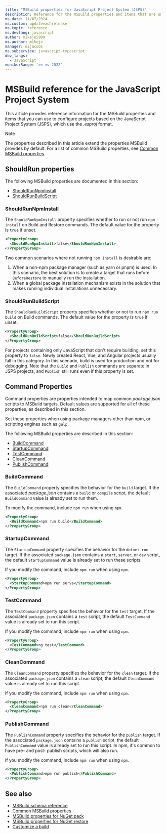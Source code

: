 ```yaml
---
title: "MSBuild properties for JavaScript Project System (JSPS)"
description: Reference for the MSBuild properties and items that are understood by JSPS projects.
ms.date: 11/07/2024
ms.custom: updateeachrelease
ms.topic: reference
ms.devlang: javascript
author: mikejo5000
ms.author: mikejo
manager: mijacobs
ms.subservice: javascript-typescript
dev_langs:
  - JavaScript
monikerRange: '>= vs-2022'
---
```


# MSBuild reference for the JavaScript Project System

This article provides reference information for the MSBuild properties and items that you can use to configure projects based on the JavaScript Project System (JSPS), which use the *.esproj* format.

> [!NOTE]
> The properties described in this article extend the properties MSBuild provides by default. For a list of common MSBuild properties, see [Common MSBuild properties](/visualstudio/msbuild/common-msbuild-project-properties).

## ShouldRun properties

The following MSBuild properties are documented in this section:

- [ShouldRunNpmInstall](#shouldrunnpminstall)
- [ShouldRunBuildScript](#shouldrunbuildscript)

### ShouldRunNpmInstall

The `ShouldRunNpmInstall` property specifies whether to run or not run `npm install` on Build and Restore commands. The default value for the property is `true` if unset.

```xml
<PropertyGroup>
  <ShouldRunNpmInstall>false</ShouldRunNpmInstall>
</PropertyGroup>
```

Two common scenarios where not running `npm install` is desirable are:

1. When a non-npm package manager (such as yarn or pnpm) is used. In this scenario, the best solution is to create a target that runs before `BeforeRestore` to manually run the installation.
2. When a global package installation mechanism exists in the solution that makes running individual installations unnecessary.

### ShouldRunBuildScript

The `ShouldRunBuildScript` property specifies whether or not to run `npm run build` on Build commands. The default value for the property is `true` if unset.

```xml
<PropertyGroup>
  <ShouldRunBuildScript>false</ShouldRunBuildScript>
</PropertyGroup>
```

For projects containing only JavaScript that don't require building, set this property to `false`. Newly created React, Vue, and Angular projects usually fall in this category. In this scenario, build is used for production and not for debugging. Note that the `Build` and `Publish` commands are separate in JSPS projects, and `Publish` still runs even if this property is set.

## Command Properties

Command properties are properties intended to map common *package.json* scripts to MSBuild targets. Default values are supported for all of these properties, as described in this section.

Set these properties when using package managers other than npm, or scripting engines such as `gulp`.

The following MSBuild properties are described in this section:

- [BuildCommand](#buildcommand)
- [StartupCommand](#startupcommand)
- [TestCommand](#testcommand)
- [CleanCommand](#cleancommand)
- [PublishCommand](#publishcommand)

### BuildCommand

The `BuildCommand` property specifies the behavior for the `build` target. If the associated *package.json* contains a `build` or `compile` script, the default `BuildCommand` value is already set to run them.

To modify the command, include `npm run` when using `npm`.

```xml
<PropertyGroup>
  <BuildCommand>npm run build</BuildCommand>
</PropertyGroup>
```

### StartupCommand

The `StartupCommand` property specifies the behavior for the `dotnet run` target. If the associated `package.json` contains a `start`, `server`, or `dev` script, the default `StartupCommand` value is already set to run these scripts.

If you modify the command, include `npm run` when using `npm`.

```xml
<PropertyGroup>
  <StartupCommand>npm run serve</StartupCommand>
</PropertyGroup>
```

### TestCommand

The `TestCommand` property specifies the behavior for the `test` target. If the associated `package.json` contains a `test` script, the default `TestCommand` value is already set to run this script.

If you modify the command, include `npm run` when using `npm`.

```xml
<PropertyGroup>
  <TestCommand>ng test</TestCommand>
</PropertyGroup>
```

### CleanCommand

The `CleanCommand` property specifies the behavior for the `clean` target. If the associated `package.json` contains a `clean` script, the default `CleanCommand` value is already set to run this script.

If you modify the command, include `npm run` when using `npm`.

```xml
<PropertyGroup>
  <CleanCommand>npm run clean</CleanCommand>
</PropertyGroup>
```

### PublishCommand

The `PublishCommand` property specifies the behavior for the `publish` target. If the associated `package.json` contains a `publish` script, the default `PublishCommand` value is already set to run this script. In npm, it's common to have pre- and post- publish scripts, which will also run.

If you modify the command, include `npm run` when using `npm`.

```xml
<PropertyGroup>
  <PublishCommand>npm run publish</PublishCommand>
</PropertyGroup>
```

## See also

- [MSBuild schema reference](/visualstudio/msbuild/msbuild-project-file-schema-reference)
- [Common MSBuild properties](/visualstudio/msbuild/common-msbuild-project-properties)
- [MSBuild properties for NuGet pack](/nuget/reference/msbuild-targets#pack-target)
- [MSBuild properties for NuGet restore](/nuget/reference/msbuild-targets#restore-properties)
- [Customize a build](/visualstudio/msbuild/customize-your-build)
